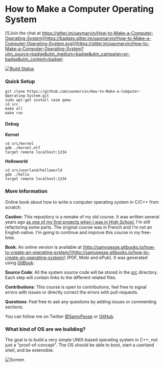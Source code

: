 How to Make a Computer Operating System
=======================================

[![Join the chat at https://gitter.im/uavmarvin/How-to-Make-a-Computer-Operating-System](https://badges.gitter.im/uavmarvin/How-to-Make-a-Computer-Operating-System.svg)](https://gitter.im/uavmarvin/How-to-Make-a-Computer-Operating-System?utm_source=badge&utm_medium=badge&utm_campaign=pr-badge&utm_content=badge)

[![Build Status](https://travis-ci.org/uavmarvin/How-to-Make-a-Computer-Operating-System.svg?branch=master)](https://travis-ci.org/uavmarvin/How-to-Make-a-Computer-Operating-System)

### Quick Setup

```Shell
git clone https://github.com/uavmarvin/How-to-Make-a-Computer-Operating-System.git
sudo apt-get install nasm qemu
cd src
make all
make run
```

#### Debug

**Kernel**
```Shell
cd src/kernel
gdb ./kernel.elf
target remote localhost:1234
```

**Helloworld**
```Shell
cd src/userland/helloworld
gdb ./hello
target remote localhost:1234
```

### More Information

Online book about how to write a computer operating system in C/C++ from scratch.

**Caution**: This repository is a remake of my old course. It was written several years ago [as one of my first projects when I was in High School](https://github.com/SamyPesse/devos), I'm still refactoring some parts. The original course was in French and I'm not an English native. I'm going to continue and improve this course in my free-time.

**Book**: An online version is available at [http://samypesse.gitbooks.io/how-to-create-an-operating-system/](http://samypesse.gitbooks.io/how-to-create-an-operating-system/) (PDF, Mobi and ePub). It was generated using [GitBook](https://www.gitbook.com/).

**Source Code**: All the system source code will be stored in the [src](https://github.com/SamyPesse/How-to-Make-a-Computer-Operating-System/tree/master/src) directory. Each step will contain links to the different related files.

**Contributions**: This course is open to contributions, feel free to signal errors with issues or directly correct the errors with pull-requests.

**Questions**: Feel free to ask any questions by adding issues or commenting sections.

You can follow me on Twitter [@SamyPesse](https://twitter.com/SamyPesse) or [GitHub](https://github.com/SamyPesse).

### What kind of OS are we building?

The goal is to build a very simple UNIX-based operating system in C++, not just a "proof-of-concept". The OS should be able to boot, start a userland shell, and be extensible.

![Screen](./preview.png)
